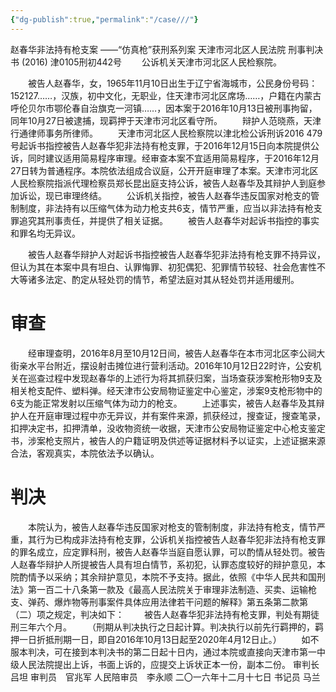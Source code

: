```yaml
---
{"dg-publish":true,"permalink":"/case///"}
---
```


赵春华非法持有枪支案
——“仿真枪”获刑系列案
天津市河北区人民法院
刑事判决书
(2016) 津0105刑初442号
　　公诉机关天津市河北区人民检察院。

　　被告人赵春华，女，1965年11月10日出生于辽宁省海城市，公民身份号码：152127……，汉族，初中文化，无职业，住天津市河北区席场……，户籍在内蒙古呼伦贝尔市鄂伦春自治旗克一河镇……，因本案于2016年10月13日被刑事拘留，同年10月27日被逮捕，现羁押于天津市河北区看守所。
　　辩护人范晓燕，天津行通律师事务所律师。
　　天津市河北区人民检察院以津北检公诉刑诉2016 479号起诉书指控被告人赵春华犯非法持有枪支罪，于2016年12月15日向本院提供公诉，同时建议适用简易程序审理。经审查本案不宜适用简易程序，于2016年12月27日转为普通程序。本院依法组成合议庭，公开开庭审理了本案。天津市河北区人民检察院指派代理检察员郑长昆出庭支持公诉，被告人赵春华及其辩护人到庭参加诉讼，现已审理终结。
　　公诉机关指控，被告人赵春华违反国家对枪支的管制制度，非法持有以压缩气体为动力枪支共6支，情节严重，应当以非法持有枪支罪追究其刑事责任，并提供了相关证据。
　　被告人赵春华对起诉书指控的事实和罪名均无异议。

　　被告人赵春华辩护人对起诉书指控被告人赵春华犯非法持有枪支罪不持异议，但认为其在本案中具有坦白、认罪悔罪、初犯偶犯、犯罪情节较轻、社会危害性不大等诸多法定、酌定从轻处罚的情节，希望法庭对其从轻处罚并适用缓刑。
# 审查
　　经审理查明，2016年8月至10月12日间，被告人赵春华在本市河北区李公祠大街亲水平台附近，摆设射击摊位进行营利活动。2016年10月12日22时许，公安机关在巡查过程中发现赵春华的上述行为将其抓获归案，当场查获涉案枪形物9支及相关枪支配件、塑料弹。经天津市公安局物证鉴定中心鉴定，涉案9支枪形物中的6支为能正常发射以压缩气体为动力的枪支。
　　上述事实，被告人赵春华及其辩护人在开庭审理过程中亦无异议，并有案件来源，抓获经过，搜查证，搜查笔录，扣押决定书，扣押清单，没收物资统一收据，天津市公安局物证鉴定中心枪支鉴定书，涉案枪支照片，被告人的户籍证明及供述等证据材料予以证实，上述证据来源合法，客观真实，本院依法予以确认。
# 判决
　　本院认为，被告人赵春华违反国家对枪支的管制制度，非法持有枪支，情节严重，其行为已构成非法持有枪支罪，公诉机关指控被告人赵春华犯非法持有枪支罪的罪名成立，应定罪科刑，被告人赵春华当庭自愿认罪，可以酌情从轻处罚。被告人赵春华辩护人所提被告人具有坦白情节，系初犯，认罪态度较好的辩护意见，本院酌情予以采纳；其余辩护意见，本院不予支持。据此，依照《中华人民共和国刑法》第一百二十八条第一款及《最高人民法院关于审理非法制造、买卖、运输枪支、弹药、爆炸物等刑事案件具体应用法律若干问题的解释》第五条第二款第（二）项之规定，判决如下：
　　被告人赵春华犯非法持有枪支罪，判处有期徒刑三年六个月。
　　（刑期从判决执行之日起计算。判决执行以前先行羁押的，羁押一日折抵刑期一日，即自2016年10月13日起至2020年4月12日止。）
　　如不服本判决，可在接到本判决书的第二日起十日内，通过本院或直接向天津市第一中级人民法院提出上诉，书面上诉的，应提交上诉状正本一份，副本二份。
审判长　吕坦
审判员　官兆军
人民陪审员　李永顺
二〇一六年十二月十七日
书记员 马兰